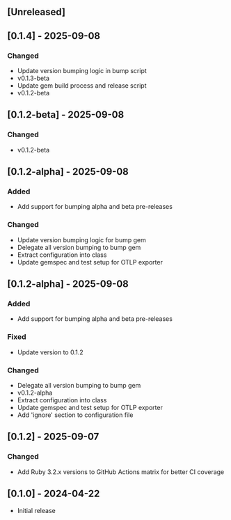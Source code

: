 ## [Unreleased]





## [0.1.4] - 2025-09-08

### Changed
- Update version bumping logic in bump script
- v0.1.3-beta
- Update gem build process and release script
- v0.1.2-beta


## [0.1.2-beta] - 2025-09-08

### Changed
- v0.1.2-beta


## [0.1.2-alpha] - 2025-09-08

### Added
- Add support for bumping alpha and beta pre-releases

### Changed
- Update version bumping logic for bump gem
- Delegate all version bumping to bump gem
- Extract configuration into class
- Update gemspec and test setup for OTLP exporter


## [0.1.2-alpha] - 2025-09-08

### Added
- Add support for bumping alpha and beta pre-releases

### Fixed
- Update version to 0.1.2

### Changed
- Delegate all version bumping to bump gem
- v0.1.2-alpha
- Extract configuration into class
- Update gemspec and test setup for OTLP exporter
- Add 'ignore' section to configuration file


## [0.1.2] - 2025-09-07

### Changed
- Add Ruby 3.2.x versions to GitHub Actions matrix for better CI coverage

## [0.1.0] - 2024-04-22

- Initial release
